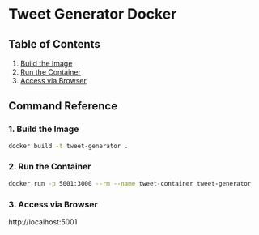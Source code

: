 # Tweet Generator Docker

<!-- omit in toc -->
## Table of Contents

1. [Build the Image](#build-the-image)
1. [Run the Container](#build-the-container)
1. [Access via Browser](#access-via-browsers)

## Command Reference

### 1. Build the Image

```bash
docker build -t tweet-generator .
```

### 2. Run the Container

```bash
docker run -p 5001:3000 --rm --name tweet-container tweet-generator
```

### 3. Access via Browser

http://localhost:5001
